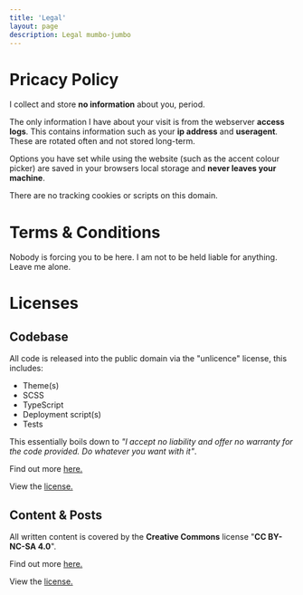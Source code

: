 ```yaml
---
title: 'Legal'
layout: page
description: Legal mumbo-jumbo
---
```


# Pricacy Policy
I collect and store **no information** about you, period.

The only information I have about your visit is from the webserver **access logs**. This contains information such as your **ip address** and **useragent**. These are rotated often and not stored long-term.

Options you have set while using the website (such as the accent colour picker) are saved in your browsers local storage and **never leaves your machine**.

There are no tracking cookies or scripts on this domain.

# Terms & Conditions
Nobody is forcing you to be here. I am not to be held liable for anything. Leave me alone.

# Licenses
## Codebase
All code is released into the public domain via the "unlicence" license, this includes:

- Theme(s)
- SCSS
- TypeScript
- Deployment script(s)
- Tests

This essentially boils down to _"I accept no liability and offer no warranty for the code provided. Do whatever you want with it"_.

Find out more [here.](https://unlicense.org/)

View the [license.](https://github.com/incinn/barnz.dev/blob/main/LICENSE)

## Content & Posts
All written content is covered by the **Creative Commons** license "**CC BY-NC-SA 4.0**".

Find out more [here.](https://creativecommons.org/licenses/by-nc-sa/4.0/)

View the [license.](https://github.com/incinn/barnz.dev/blob/main/content/LICENSE)
